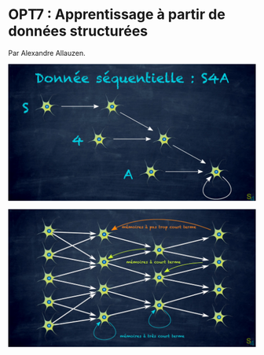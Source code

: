 # OPT7 : Apprentissage à partir de données structurées

Par Alexandre Allauzen.

![Structured data](opt7_RNN1.png)


![Structured data](opt7_RNN2.png)
